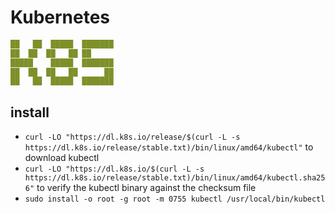 # Kubernetes

```yml
██   ██  █████  ███████ 
██  ██  ██   ██ ██      
█████    █████  ███████ 
██  ██  ██   ██      ██ 
██   ██  █████  ███████ 
```

## install

- `curl -LO "https://dl.k8s.io/release/$(curl -L -s https://dl.k8s.io/release/stable.txt)/bin/linux/amd64/kubectl"` to download kubectl
- `curl -LO "https://dl.k8s.io/$(curl -L -s https://dl.k8s.io/release/stable.txt)/bin/linux/amd64/kubectl.sha256"` to verify the kubectl binary against the checksum file
- `sudo install -o root -g root -m 0755 kubectl /usr/local/bin/kubectl`
